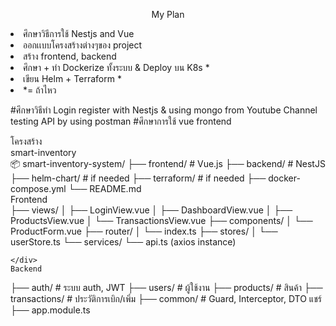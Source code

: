 <p align="center">
 My Plan
</p>
<li>ศึกษาวิธีการใช้ Nestjs and Vue </li>
<li>ออกเเบบโครงสร้างต่างๆของ project </li>
<li>สร้าง frontend, backend</li>
<li>ศึกษา + ทำ Dockerize ทั้งระบบ & Deploy บน K8s * </li>
<li>เขียน Helm + Terraform *</li>
<li>*= ถ้าไหว</li>

#ศึกษาวิธีทำ Login register with Nestjs & using mongo  from Youtube Channel  testing API by using postman
#ศึกษาการใช้ vue frontend

<div> โครงสร้าง 
   <div> smart-inventory</div>

   <div>
  📦 smart-inventory-system/
├── frontend/          # Vue.js
├── backend/       # NestJS
├── helm-chart/        # if needed
├── terraform/         # if needed
├── docker-compose.yml 
└── README.md
  </div>

   <div> Frontend
   <div>   
├── views/
│   ├── LoginView.vue
│   ├── DashboardView.vue
│   ├── ProductsView.vue
│   └── TransactionsView.vue
├── components/
│   └── ProductForm.vue
├── router/
│   └── index.ts
├── stores/
│   └── userStore.ts
└── services/
    └── api.ts (axios instance)
    
    </div> 
    Backend
   <div> 

├── auth/          # ระบบ auth, JWT
├── users/         # ผู้ใช้งาน
├── products/      # สินค้า
├── transactions/  # ประวัติการเบิก/เพิ่ม
├── common/        # Guard, Interceptor, DTO แชร์
├── app.module.ts

   </div>
   </div>



</div>